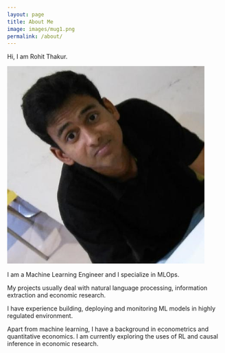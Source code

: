 ```yaml
---
layout: page
title: About Me
image: images/mug1.png
permalink: /about/
---
```


Hi, I am Rohit Thakur. 

![MugShot](/images/mug1.png)

I am a Machine Learning Engineer and I specialize in MLOps.  

My projects usually deal with natural language processing, information extraction and economic research.

I have experience building, deploying and monitoring ML models in highly regulated environment. 

Apart from machine learning, I have a background in econometrics and quantitative economics. I am currently exploring the uses of RL and causal inference in economic research. 

